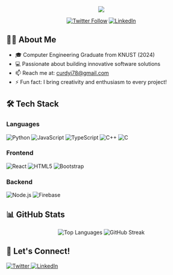 <div align="center">
  <img src="https://readme-typing-svg.herokuapp.com/?lines=Hi+👋+I'm+Jasper;Software+Engineer;&center=true&width=380&height=50">

  [![Twitter Follow](https://img.shields.io/twitter/follow/nationcurdy?logo=twitter&style=for-the-badge)](https://twitter.com/nationcurdy)
  [![LinkedIn](https://img.shields.io/badge/LinkedIn-Connect-blue?style=for-the-badge&logo=linkedin)](https://linkedin.com/in/afeawosandy)
</div>

## 👨‍💻 About Me

- 🎓 Computer Engineering Graduate from KNUST (2024)
- 💻 Passionate about building innovative software solutions
- 📫 Reach me at: curdyj78@gmail.com
- ⚡ Fun fact: I bring creativity and enthusiasm to every project!

## 🛠️ Tech Stack

### Languages
![Python](https://img.shields.io/badge/-Python-3776AB?style=flat-square&logo=python&logoColor=white)
![JavaScript](https://img.shields.io/badge/-JavaScript-F7DF1E?style=flat-square&logo=javascript&logoColor=black)
![TypeScript](https://img.shields.io/badge/-TypeScript-3178C6?style=flat-square&logo=typescript&logoColor=white)
![C++](https://img.shields.io/badge/-C++-00599C?style=flat-square&logo=c%2B%2B&logoColor=white)
![C](https://img.shields.io/badge/-C-A8B9CC?style=flat-square&logo=c&logoColor=white)

### Frontend
![React](https://img.shields.io/badge/-React-61DAFB?style=flat-square&logo=react&logoColor=black)
![HTML5](https://img.shields.io/badge/-HTML5-E34F26?style=flat-square&logo=html5&logoColor=white)
![Bootstrap](https://img.shields.io/badge/-Bootstrap-7952B3?style=flat-square&logo=bootstrap&logoColor=white)

### Backend
![Node.js](https://img.shields.io/badge/-Node.js-339933?style=flat-square&logo=node.js&logoColor=white)
![Firebase](https://img.shields.io/badge/-Firebase-FFCA28?style=flat-square&logo=firebase&logoColor=black)


## 📊 GitHub Stats

<div align="center">
  <img src="https://github-readme-stats.vercel.app/api/top-langs/?username=jasper-tech&layout=compact&theme=tokyonight" alt="Top Languages" />
  
  <img src="https://github-readme-streak-stats.herokuapp.com/?user=jasper-tech&theme=tokyonight" alt="GitHub Streak" />
</div>

## 🤝 Let's Connect!

<p align="left">
  <a href="https://twitter.com/nationcurdy" target="_blank">
    <img src="https://img.shields.io/badge/Twitter-Follow-1DA1F2?style=for-the-badge&logo=twitter" alt="Twitter">
  </a>
  <a href="https://linkedin.com/in/afeawosandy" target="_blank">
    <img src="https://img.shields.io/badge/LinkedIn-Connect-0077B5?style=for-the-badge&logo=linkedin" alt="LinkedIn">
  </a>
</p>
